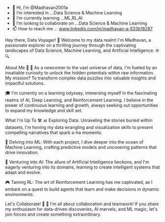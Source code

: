 - 👋 Hi, I’m @Madhavan2001a
- 👀 I’m interested in ...Data Science & Machine Learning
- 🌱 I’m currently learning ...ML,RL,AI
- 💞️ I’m looking to collaborate on ...Data Science & Machine Learning 
- 📫 How to reach me ... www.linkedin.com/in/madhavan-a-533b18287

Hey there, Data Voyager! 👋
Welcome to my data realm! I'm Madhavan, a passionate explorer on a thrilling journey through the captivating landscapes of Data Science, Machine Learning, and Artificial Intelligence. 🌐🔍

About Me 📌
🚀 As a newcomer to the vast universe of data, I'm fueled by an insatiable curiosity to unlock the hidden potentials within raw information. My mission? To transform complex data puzzles into valuable insights and impactful solutions.

🎓 I'm currently on a learning odyssey, immersing myself in the fascinating realms of AI, Deep Learning, and Reinforcement Learning. I believe in the power of continuous learning and growth, always seeking out opportunities to expand my knowledge and skill set.

What I'm Up To 🛠️
📊 Exploring Data: Unraveling the stories buried within datasets, I'm honing my data wrangling and visualization skills to present compelling narratives that spark a-ha moments.

🤖 Delving into ML: With each project, I dive deeper into the ocean of Machine Learning, crafting predictive models and uncovering patterns that drive innovation.

🌌 Venturing into AI: The allure of Artificial Intelligence beckons, and I'm eagerly venturing into its domains, learning to create intelligent systems that adapt and evolve.

🎮 Taming RL: The art of Reinforcement Learning has me captivated, as I embark on a quest to build agents that learn and make decisions in dynamic environments.

Let's Collaborate! 🤝
🌟 I'm all about collaboration and teamwork! If you share my enthusiasm for data-driven discoveries, AI marvels, and ML magic, let's join forces and create something extraordinary.
<!---
Madhavan2001a/Madhavan2001a is a ✨ special ✨ repository because its `README.md` (this file) appears on your GitHub profile.
You can click the Preview link to take a look at your changes.
--->
